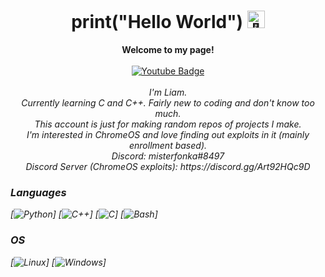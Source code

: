 <h1 align="center">print("Hello World") <img src="https://github.com/wervlad/wervlad/assets/24524555/766d336d-b87d-44ba-807c-c51de2bc6b4d" width="28px" alt="👋"></h1>

<p align="center">
    <b>Welcome to my page!</b><br><br>
    <a href="https://www.youtube.com/@chr0mebookHacks/videos">
    <img src="https://img.shields.io/badge/YouTube-red?style=for-the-badge&logo=youtube&logoColor=white" alt="Youtube Badge"/>
  </a><br><br>
    <i>
        I'm Liam.<br>
        Currently learning C and C++. Fairly new to coding and don't know too much.<br>
        This account is just for making random repos of projects I make.<br>
        I'm interested in ChromeOS and love finding out exploits in it (mainly enrollment based).<br>
        Discord: misterfonka#8497<br>
        Discord Server (ChromeOS exploits): https://discord.gg/Art92HQc9D
        
### Languages        
[![Python](https://img.shields.io/badge/python-black?style=for-the-badge&logo=python)]
[![C++](https://img.shields.io/badge/c++-black?style=for-the-badge&logo=cplusplus)]
[![C](https://img.shields.io/badge/c-black?style=for-the-badge&logo=c)]
[![Bash](https://img.shields.io/badge/bash-black?style=for-the-badge&logo=gnu-bash&logoColor=white)]



### OS
[![Linux](https://img.shields.io/badge/linux-black?style=for-the-badge&logo=Linux)]
[![Windows](https://img.shields.io/badge/Windows-black?style=for-the-badge&logo=Windows)]
